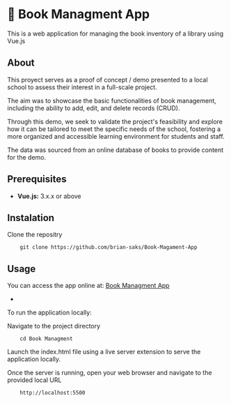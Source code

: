 
# 📖 Book Managment App

This is a web application for managing the book inventory of a library using Vue.js

## About
This proyect serves as a proof of concept / demo presented to a local school to assess their interest in a full-scale project.

The aim was to showcase the basic functionalities of book management, including the ability to add, edit, and delete records (CRUD).

Through this demo, we seek to validate the project's feasibility and explore how it can be tailored to meet the specific needs of the school, fostering a more organized and accessible learning environment for students and staff.

The data was sourced from an online database of books to provide content for the demo.

## Prerequisites
- **Vue.js:** 3.x.x or above

## Instalation
Clone the repositry

        git clone https://github.com/brian-saks/Book-Magament-App


## Usage

You can access the app online at: [Book Managment App](google.com)

-
To run the application locally:  
 
Navigate to the project directory
        
        cd Book Managment

Launch the index.html file using a live server extension to serve the application locally.


Once the server is running, open your web browser and navigate to the provided local URL

        http://localhost:5500
